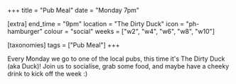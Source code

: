 +++
title = "Pub Meal"
date = "Monday 7pm"

[extra]
end_time = "9pm"
location = "The Dirty Duck"
icon = "ph-hamburger"
colour = "social"
weeks = ["w2", "w4", "w6", "w8", "w10"]

[taxonomies]
tags = ["Pub Meal"]
+++

Every Monday we go to one of the local pubs, this time it's The Dirty Duck (aka Duck)! Join us to socialise, grab some food, and maybe have a cheeky drink to kick off the week :)
